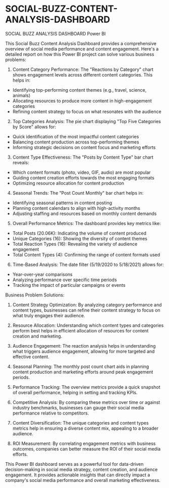 # SOCIAL-BUZZ-CONTENT-ANALYSIS-DASHBOARD
SOCIAL BUZZ ANALYSIS DASHBOARD Power BI

This Social Buzz Content Analysis Dashboard provides a comprehensive overview of social media performance and content engagement. Here's a detailed report on how this Power BI project can solve various business problems:

1. Content Category Performance:
The "Reactions by Category" chart shows engagement levels across different content categories. This helps in:
- Identifying top-performing content themes (e.g., travel, science, animals)
- Allocating resources to produce more content in high-engagement categories
- Refining content strategy to focus on what resonates with the audience

2. Top Categories Analysis:
The pie chart displaying "Top Five Categories by Score" allows for:
- Quick identification of the most impactful content categories
- Balancing content production across top-performing themes
- Informing strategic decisions on content focus and marketing efforts

3. Content Type Effectiveness:
The "Posts by Content Type" bar chart reveals:
- Which content formats (photo, video, GIF, audio) are most popular
- Guiding content creation efforts towards the most engaging formats
- Optimizing resource allocation for content production

4. Seasonal Trends:
The "Post Count Monthly" bar chart helps in:
- Identifying seasonal patterns in content posting
- Planning content calendars to align with high-activity months
- Adjusting staffing and resources based on monthly content demands

5. Overall Performance Metrics:
The dashboard provides key metrics like:
- Total Posts (20.06K): Indicating the volume of content produced
- Unique Categories (16): Showing the diversity of content themes
- Total Reaction Types (16): Revealing the variety of audience engagement
- Total Content Types (4): Confirming the range of content formats used

6. Time-Based Analysis:
The date filter (5/19/2020 to 5/18/2021) allows for:
- Year-over-year comparisons
- Analyzing performance over specific time periods
- Tracking the impact of particular campaigns or events

Business Problem Solutions:

1. Content Strategy Optimization:
By analyzing category performance and content types, businesses can refine their content strategy to focus on what truly engages their audience.

2. Resource Allocation:
Understanding which content types and categories perform best helps in efficient allocation of resources for content creation and marketing.

3. Audience Engagement:
The reaction analysis helps in understanding what triggers audience engagement, allowing for more targeted and effective content.

4. Seasonal Planning:
The monthly post count chart aids in planning content production and marketing efforts around peak engagement periods.

5. Performance Tracking:
The overview metrics provide a quick snapshot of overall performance, helping in setting and tracking KPIs.

6. Competitive Analysis:
By comparing these metrics over time or against industry benchmarks, businesses can gauge their social media performance relative to competitors.

7. Content Diversification:
The unique categories and content types metrics help in ensuring a diverse content mix, appealing to a broader audience.

8. ROI Measurement:
By correlating engagement metrics with business outcomes, companies can better measure the ROI of their social media efforts.

This Power BI dashboard serves as a powerful tool for data-driven decision-making in social media strategy, content creation, and audience engagement. It provides actionable insights that can directly impact a company's social media performance and overall marketing effectiveness.
